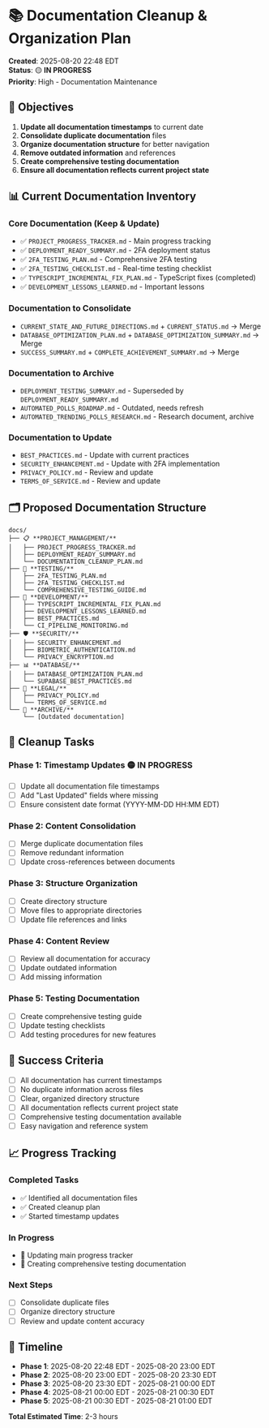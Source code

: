 # 📚 Documentation Cleanup & Organization Plan

**Created**: 2025-08-20 22:48 EDT  
**Status**: 🟡 **IN PROGRESS**  
**Priority**: High - Documentation Maintenance

## 🎯 **Objectives**

1. **Update all documentation timestamps** to current date
2. **Consolidate duplicate documentation** files
3. **Organize documentation structure** for better navigation
4. **Remove outdated information** and references
5. **Create comprehensive testing documentation**
6. **Ensure all documentation reflects current project state**

## 📊 **Current Documentation Inventory**

### **Core Documentation (Keep & Update)**
- ✅ `PROJECT_PROGRESS_TRACKER.md` - Main progress tracking
- ✅ `DEPLOYMENT_READY_SUMMARY.md` - 2FA deployment status
- ✅ `2FA_TESTING_PLAN.md` - Comprehensive 2FA testing
- ✅ `2FA_TESTING_CHECKLIST.md` - Real-time testing checklist
- ✅ `TYPESCRIPT_INCREMENTAL_FIX_PLAN.md` - TypeScript fixes (completed)
- ✅ `DEVELOPMENT_LESSONS_LEARNED.md` - Important lessons

### **Documentation to Consolidate**
- `CURRENT_STATE_AND_FUTURE_DIRECTIONS.md` + `CURRENT_STATUS.md` → Merge
- `DATABASE_OPTIMIZATION_PLAN.md` + `DATABASE_OPTIMIZATION_SUMMARY.md` → Merge
- `SUCCESS_SUMMARY.md` + `COMPLETE_ACHIEVEMENT_SUMMARY.md` → Merge

### **Documentation to Archive**
- `DEPLOYMENT_TESTING_SUMMARY.md` - Superseded by `DEPLOYMENT_READY_SUMMARY.md`
- `AUTOMATED_POLLS_ROADMAP.md` - Outdated, needs refresh
- `AUTOMATED_TRENDING_POLLS_RESEARCH.md` - Research document, archive

### **Documentation to Update**
- `BEST_PRACTICES.md` - Update with current practices
- `SECURITY_ENHANCEMENT.md` - Update with 2FA implementation
- `PRIVACY_POLICY.md` - Review and update
- `TERMS_OF_SERVICE.md` - Review and update

## 🗂️ **Proposed Documentation Structure**

```
docs/
├── 📋 **PROJECT_MANAGEMENT/**
│   ├── PROJECT_PROGRESS_TRACKER.md
│   ├── DEPLOYMENT_READY_SUMMARY.md
│   └── DOCUMENTATION_CLEANUP_PLAN.md
├── 🧪 **TESTING/**
│   ├── 2FA_TESTING_PLAN.md
│   ├── 2FA_TESTING_CHECKLIST.md
│   └── COMPREHENSIVE_TESTING_GUIDE.md
├── 🔧 **DEVELOPMENT/**
│   ├── TYPESCRIPT_INCREMENTAL_FIX_PLAN.md
│   ├── DEVELOPMENT_LESSONS_LEARNED.md
│   ├── BEST_PRACTICES.md
│   └── CI_PIPELINE_MONITORING.md
├── 🛡️ **SECURITY/**
│   ├── SECURITY_ENHANCEMENT.md
│   ├── BIOMETRIC_AUTHENTICATION.md
│   └── PRIVACY_ENCRYPTION.md
├── 📊 **DATABASE/**
│   ├── DATABASE_OPTIMIZATION_PLAN.md
│   └── SUPABASE_BEST_PRACTICES.md
├── 📄 **LEGAL/**
│   ├── PRIVACY_POLICY.md
│   └── TERMS_OF_SERVICE.md
└── 📁 **ARCHIVE/**
    └── [Outdated documentation]
```

## 📝 **Cleanup Tasks**

### **Phase 1: Timestamp Updates** 🟡 **IN PROGRESS**
- [ ] Update all documentation file timestamps
- [ ] Add "Last Updated" fields where missing
- [ ] Ensure consistent date format (YYYY-MM-DD HH:MM EDT)

### **Phase 2: Content Consolidation**
- [ ] Merge duplicate documentation files
- [ ] Remove redundant information
- [ ] Update cross-references between documents

### **Phase 3: Structure Organization**
- [ ] Create directory structure
- [ ] Move files to appropriate directories
- [ ] Update file references and links

### **Phase 4: Content Review**
- [ ] Review all documentation for accuracy
- [ ] Update outdated information
- [ ] Add missing information

### **Phase 5: Testing Documentation**
- [ ] Create comprehensive testing guide
- [ ] Update testing checklists
- [ ] Add testing procedures for new features

## 🎯 **Success Criteria**

- [ ] All documentation has current timestamps
- [ ] No duplicate information across files
- [ ] Clear, organized directory structure
- [ ] All documentation reflects current project state
- [ ] Comprehensive testing documentation available
- [ ] Easy navigation and reference system

## 📈 **Progress Tracking**

### **Completed Tasks**
- ✅ Identified all documentation files
- ✅ Created cleanup plan
- ✅ Started timestamp updates

### **In Progress**
- 🔄 Updating main progress tracker
- 🔄 Creating comprehensive testing documentation

### **Next Steps**
- [ ] Consolidate duplicate files
- [ ] Organize directory structure
- [ ] Review and update content accuracy

## 🚀 **Timeline**

- **Phase 1**: 2025-08-20 22:48 EDT - 2025-08-20 23:00 EDT
- **Phase 2**: 2025-08-20 23:00 EDT - 2025-08-20 23:30 EDT
- **Phase 3**: 2025-08-20 23:30 EDT - 2025-08-21 00:00 EDT
- **Phase 4**: 2025-08-21 00:00 EDT - 2025-08-21 00:30 EDT
- **Phase 5**: 2025-08-21 00:30 EDT - 2025-08-21 01:00 EDT

**Total Estimated Time**: 2-3 hours
